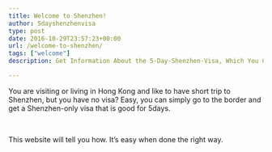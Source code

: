 ```yaml
---
title: Welcome to Shenzhen!
author: 5dayshenzhenvisa
type: post
date: 2016-10-29T23:57:23+00:00
url: /welcome-to-shenzhen/
tags: ["welcome"]
description: Get Information About the 5-Day-Shenzhen-Visa, Which You Can Get Instantly at Some (But Not All) Hong Kong - Shenzhen Borders!

---
```

You are visiting or living in Hong Kong and like to have short trip to Shenzhen, but you have no visa? Easy, you can simply go to the border and get a Shenzhen-only visa that is good for 5days.

&nbsp;

This website will tell you how. It&#8217;s easy when done the right way.